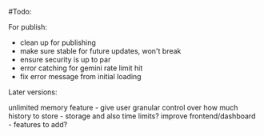 #Todo:

For publish:

- clean up for publishing
- make sure stable for future updates, won't break
- ensure security is up to par
- error catching for gemini rate limit hit
- fix error message from initial loading 


Later versions:

unlimited memory feature - give user granular control over how much history to store - storage and also time limits? 
improve frontend/dashboard - features to add?
